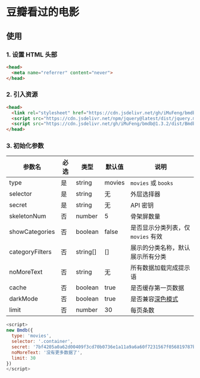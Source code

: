 # 豆瓣看过的电影

## 使用

### 1. 设置 HTML 头部

```html
<head>
  <meta name="referrer" content="never">
</head>
```

### 2. 引入资源

```html
<head>
  <link rel="stylesheet" href="https://cdn.jsdelivr.net/gh/iMuFeng/bmdb@1.3.2/dist/Bmdb.min.css">
  <script src="https://cdn.jsdelivr.net/npm/jquery@latest/dist/jquery.min.js"></script>
  <script src="https://cdn.jsdelivr.net/gh/iMuFeng/bmdb@1.3.2/dist/Bmdb.min.js" />
</head>
```

### 3. 初始化参数

| 参数名 | 必选 | 类型   | 默认值 | 说明         |
| ------ | ---- | ------ | ------ | ---------- |
| type   | 是   | string | movies | `movies` 或 `books` |
| selector | 是   | string | 无 | 外层选择器 |
| secret | 是   | string | 无 | API 密钥 |
| skeletonNum  | 否   | number | 5 | 骨架屏数量 |
| showCategories | 否 | boolean | false | 是否显示分类列表，仅 `movies` 有效 |
| categoryFilters | 否 | string[] | [] | 展示的分类名称，默认展示所有分类 |
| noMoreText |  否   | string | 无 | 所有数据加载完成提示语 |
| cache |  否   | boolean | true | 是否缓存第一页数据 |
| darkMode |  否   | boolean | true | 是否兼容[深色模式](https://developer.mozilla.org/zh-CN/docs/Web/CSS/@media/prefers-color-scheme) |
| limit  | 否   | number | 30 | 每页条数 |

```javascript
<script>
new Bmdb({
  type: 'movies',
  selector: '.container',
  secret: '7bf4205a0a62d00409f3cd70b0736e1a11a9a6a60f7231567f056819787b8096',
  noMoreText: '没有更多数据了',
  limit: 30
})
</script>
```
